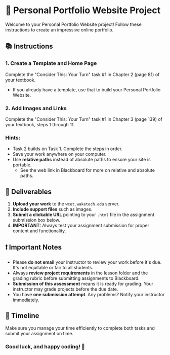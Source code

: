 # 🌟 Personal Portfolio Website Project

Welcome to your Personal Portfolio Website project! Follow these instructions to create an impressive online portfolio.

## 📚 Instructions

### 1. Create a Template and Home Page
Complete the "Consider This: Your Turn" task #1 in Chapter 2 (page 81) of your textbook.
- If you already have a template, use that to build your Personal Portfolio Website.

### 2. Add Images and Links
Complete the "Consider This: Your Turn" task #1 in Chapter 3 (page 139) of your textbook, steps 1 through 11.

### Hints:
- Task 2 builds on Task 1. Complete the steps in order.
- Save your work anywhere on your computer.
- Use **relative paths** instead of absolute paths to ensure your site is portable.
  - See the web link in Blackboard for more on relative and absolute paths.

## 📂 Deliverables

1. **Upload your work** to the `wcet.waketech.edu` server.
2. **Include support files** such as images.
3. **Submit a clickable URL** pointing to your `.html` file in the assignment submission box below.
4. **IMPORTANT:** Always test your assignment submission for proper content and functionality.

## ❗ Important Notes

- Please **do not email** your instructor to review your work before it's due. It's not equitable or fair to all students.
- Always **review project requirements** in the lesson folder and the grading rubric before submitting assignments to Blackboard.
- **Submission of this assessment** means it is ready for grading. Your instructor may grade projects before the due date.
- You have **one submission attempt**. Any problems? Notify your instructor immediately.

## 📅 Timeline
Make sure you manage your time efficiently to complete both tasks and submit your assignment on time.

### Good luck, and happy coding! 🎉

